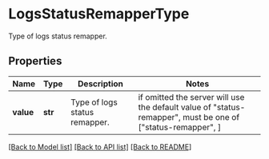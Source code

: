 # LogsStatusRemapperType

Type of logs status remapper.
## Properties
Name | Type | Description | Notes
------------ | ------------- | ------------- | -------------
**value** | **str** | Type of logs status remapper. |  if omitted the server will use the default value of "status-remapper",  must be one of ["status-remapper", ]

[[Back to Model list]](README.md#documentation-for-models) [[Back to API list]](README.md#documentation-for-api-endpoints) [[Back to README]](README.md)


